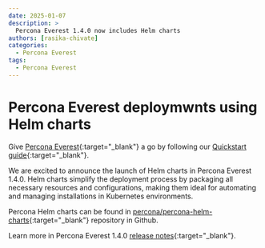 ```yaml
---
date: 2025-01-07
description: >
  Percona Everest 1.4.0 now includes Helm charts
authors: [rasika-chivate]
categories:
  - Percona Everest
tags:
  - Percona Everest
---
```


# Percona Everest deploymwnts using Helm charts

<!-- more -->

Give [Percona Everest](https://docs.percona.com/everest/index.html){:target="_blank"} a go by following our [Quickstart guide](https://docs.percona.com/everest/quick-install.html){:target="_blank"}.


We are excited to announce the launch of Helm charts in Percona Everest 1.4.0. Helm charts simplify the deployment process by packaging all necessary resources and configurations, making them ideal for automating and managing installations in Kubernetes environments.

Percona Helm charts can be found in [percona/percona-helm-charts](https://github.com/percona/percona-helm-charts/tree/main/charts/everest){:target="_blank"} repository in Github.

Learn more in Percona Everest 1.4.0 [release notes](https://docs.percona.com/everest/release-notes/Percona-Everest-1.4.0-%282025-01-07%29.html){:target="_blank"}.

